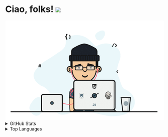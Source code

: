 # Ciao, folks! <img src="https://raw.githubusercontent.com/MartinHeinz/MartinHeinz/master/wave.gif" width="30px">

<img src="https://raw.githubusercontent.com/malhotra1432/malhotra1432/master/assets/devs.gif" width="1000px">

<details>
  <summary>
    GitHub Stats
  </summary>
  <a href="https://github.com/prabhat1432/github-readme-stats">
    <img src="https://github-readme-stats.vercel.app/api?username=prabhat1432&show_icons=true&theme=cobalt" alt="Prabhat Malhotra's GitHub Stats"/>
  </a>
</details>

<details>
  <summary>
    Top Languages
  </summary>
  <a href="https://github.com/prabhat1432/github-readme-stats">
    <img src="https://github-readme-stats.vercel.app/api/top-langs/?username=prabhat1432&layout=compact&theme=cobalt&langs_count=10" alt="Prabhat Malhotra's GitHub Top Languages"/>
  </a>
</details>

<!--
Here are some ideas to get you started:

- 🔭 I’m currently working on ...
- 🌱 I’m currently learning ...
- 👯 I’m looking to collaborate on ...
- 🤔 I’m looking for help with ...
- 💬 Ask me about ...
- 📫 How to reach me: ...
- 😄 Pronouns: ...
- ⚡ Fun fact: ...
-->
